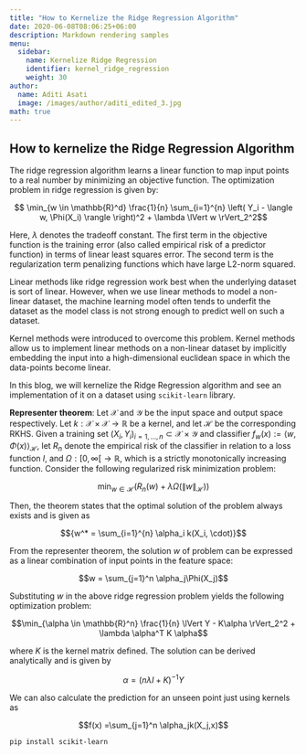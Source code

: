 ```yaml
---
title: "How to Kernelize the Ridge Regression Algorithm"
date: 2020-06-08T08:06:25+06:00
description: Markdown rendering samples
menu:
  sidebar:
    name: Kernelize Ridge Regression
    identifier: kernel_ridge_regression
    weight: 30
author:
  name: Aditi Asati
  image: /images/author/aditi_edited_3.jpg
math: true
---
```


## How to kernelize the Ridge Regression Algorithm
The ridge regression algorithm learns a linear function to map input points to a real number by minimizing an objective function. The optimization problem in ridge regression is given by:

$$
\min_{w \in \mathbb{R}^d} \frac{1}{n} \sum_{i=1}^{n} \left( Y_i - \langle w, \Phi(X_i) \rangle \right)^2 + \lambda \lVert w \rVert_2^2$$

Here, $\lambda$ denotes the tradeoff constant. The first term in the objective function is the training error (also called empirical risk of a predictor function) in terms of linear least squares error. The second term is the regularization term penalizing functions which have large L2-norm squared.  

Linear methods like ridge regression work best when the underlying dataset is sort of linear. However, when we use linear methods to model a non-linear dataset, the machine learning model often tends to underfit the dataset as the model class is not strong enough to predict well on such a dataset.

Kernel methods were introduced to overcome this problem. Kernel methods allow us to implement linear methods on a non-linear dataset by implicitly embedding the input into a high-dimensional euclidean space in which the data-points become linear. 

In this blog, we will kernelize the Ridge Regression algorithm and see an implementation of it on a dataset using `scikit-learn` library.

**Representer theorem**: Let $\mathcal{X}$ and $\mathcal{Y}$ be the input space and output space respectively. Let $k : \mathcal{X} \times \mathcal{X} \rightarrow\mathbb{R}$ be a kernel, and let $\mathcal{H}$ be the corresponding RKHS. Given a training set $(X_i, Y_i)_{i=1, \ldots, n} \subset \mathcal{X} \times \mathcal{Y}$ and classifier $f_w(x) := \langle w, \Phi(x) \rangle_{\mathcal{H}}$, let $R_n$ denote the empirical risk of the classifier in relation to a loss function $l$, and $\Omega : [0, \infty[ \rightarrow \mathbb{R}$, which is a strictly monotonically increasing function. 
Consider the following regularized risk minimization problem:
    
$$\min_{w \in \mathcal{H}} \left( R_n(w) + \lambda \Omega(\|w\|_{\mathcal{H}}) \right)$$
    
Then, the theorem states that the optimal solution of the problem always exists and is given as
    
$${w^* = \sum_{i=1}^{n} \alpha_i k(X_i, \cdot)}$$
    
From the representer theorem, the solution $w$ of problem can be expressed as a linear combination of input points in the feature space:

$$w = \sum_{j=1}^n \alpha_j\Phi(X_j)$$

Substituting $w$ in the above ridge regression problem yields the following optimization problem:

$$\min_{\alpha \in \mathbb{R}^n} \frac{1}{n} \lVert Y - K\alpha \rVert_2^2 + \lambda \alpha^T K \alpha$$

where $K$ is the kernel matrix defined.
The solution can be derived analytically and is given by

$${\alpha = (n\lambda I + K)^{-1}Y}$$

We can also calculate the prediction for an unseen point just using kernels as

$$f(x) =\sum_{j=1}^n \alpha_jk(X_j,x)$$

```
pip install scikit-learn
```